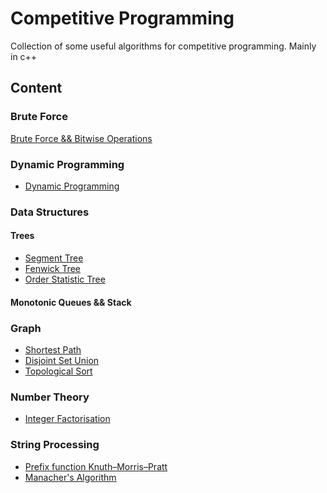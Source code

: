 # Competitive Programming 
Collection of some useful algorithms for competitive programming. 
Mainly in c++ 

## Content

### Brute Force
[Brute Force && Bitwise Operations](brute_force/README.md)

### Dynamic Programming
- [Dynamic Programming](dynamic_programming/README.md)

### Data Structures
#### Trees
- [Segment Tree](data_structures/segment_tree)
- [Fenwick Tree](data_structures/fenwick_tree)
- [Order Statistic Tree](data_structures/pd_bs_tree_order_statistic.cpp)

#### Monotonic Queues && Stack


### Graph 
- [Shortest Path](graph/shortest_path/README.md)
- [Disjoint Set Union](graph/dsu.h)
- [Topological Sort](graph/tps.cpp)

### Number Theory 
- [Integer Factorisation](number_theory/factors_integers.hpp)

### String Processing 
- [Prefix function Knuth–Morris–Pratt](string_processing/kmp.cpp)
- [Manacher's Algorithm](string_processing/manacher.h)

